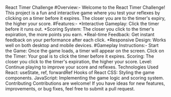 React Timer Challenge
#Overview:-
Welcome to the React Timer Challenge! This project is a fun and interactive game where you test your reflexes by clicking on a timer before it expires. The closer you are to the timer's expiry, the higher your score.
#Features:-
*Interactive Gameplay: Click the timer before it runs out.
*Scoring System: The closer you click to the timer's expiration, the more points you earn.
*Real-time Feedback: Get instant feedback on your performance after each click.
*Responsive Design: Works well on both desktop and mobile devices.
#Gameplay Instructions:-
Start the Game: Once the game loads, a timer will appear on the screen.
Click on the Timer: Your goal is to click the timer before it expires.
Scoring: The closer you click to the timer's expiration, the higher your score.
Level: Continue playing to improve your score and reflexes.
Technologies Used
React: useState, ref, forwardRef Hooks of React
CSS: Styling the game components.
JavaScript: Implementing the game logic and scoring system.
Contributing
Contributions are welcome! If you have ideas for new features, improvements, or bug fixes, feel free to submit a pull request.
